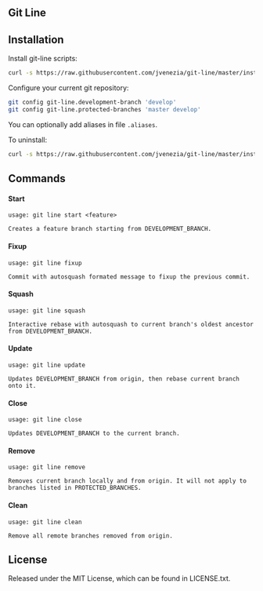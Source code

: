 ## Git Line

## Installation

Install git-line scripts:

```bash
curl -s https://raw.githubusercontent.com/jvenezia/git-line/master/installer.sh | bash /dev/stdin install
```

Configure your current git repository:

```bash
git config git-line.development-branch 'develop'
git config git-line.protected-branches 'master develop'
```

You can optionally add aliases in file `.aliases`.

To uninstall:

```bash
curl -s https://raw.githubusercontent.com/jvenezia/git-line/master/installer.sh | bash /dev/stdin uninstall
```

## Commands

#### Start

```
usage: git line start <feature>

Creates a feature branch starting from DEVELOPMENT_BRANCH.
```

#### Fixup

```
usage: git line fixup 

Commit with autosquash formated message to fixup the previous commit.
```

#### Squash

```
usage: git line squash 

Interactive rebase with autosquash to current branch's oldest ancestor from DEVELOPMENT_BRANCH.
```

#### Update

```
usage: git line update 

Updates DEVELOPMENT_BRANCH from origin, then rebase current branch onto it.
```

#### Close

```
usage: git line close

Updates DEVELOPMENT_BRANCH to the current branch.
```

#### Remove

```
usage: git line remove

Removes current branch locally and from origin. It will not apply to branches listed in PROTECTED_BRANCHES.
```

#### Clean

```
usage: git line clean

Remove all remote branches removed from origin.
```

## License

Released under the MIT License, which can be found in LICENSE.txt.